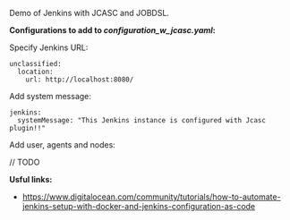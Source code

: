 Demo of Jenkins with JCASC and JOBDSL.


**Configurations to add to *configuration_w_jcasc.yaml*:** 

Specify Jenkins URL:

```
unclassified:
  location:
    url: http://localhost:8080/
```

Add system message:

```
jenkins:
  systemMessage: "This Jenkins instance is configured with Jcasc plugin!!"
```

Add user, agents and nodes:

// TODO

**Usful links:**
- https://www.digitalocean.com/community/tutorials/how-to-automate-jenkins-setup-with-docker-and-jenkins-configuration-as-code

